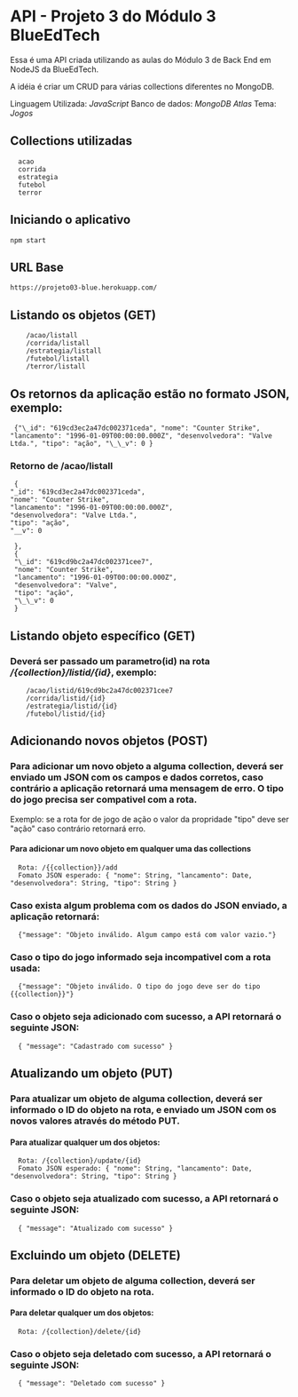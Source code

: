 # API - Projeto 3 do Módulo 3 BlueEdTech

Essa é uma API criada utilizando as aulas do Módulo 3 de Back End em NodeJS da BlueEdTech.

A idéia é criar um CRUD para várias collections diferentes no MongoDB.

Linguagem Utilizada: _JavaScript_
Banco de dados: _MongoDB Atlas_
Tema: _Jogos_

## Collections utilizadas

      acao
      corrida
      estrategia
      futebol
      terror

## Iniciando o aplicativo

    npm start

## URL Base

    https://projeto03-blue.herokuapp.com/

## Listando os objetos (GET)

        /acao/listall
        /corrida/listall
        /estrategia/listall
        /futebol/listall
        /terror/listall

## Os retornos da aplicação estão no formato JSON, exemplo:

     {"\_id": "619cd3ec2a47dc002371ceda", "nome": "Counter Strike", "lancamento": "1996-01-09T00:00:00.000Z", "desenvolvedora": "Valve Ltda.", "tipo": "ação", "\_\_v": 0 }

### Retorno de /acao/listall

     {
    "_id": "619cd3ec2a47dc002371ceda",
    "nome": "Counter Strike",
    "lancamento": "1996-01-09T00:00:00.000Z",
    "desenvolvedora": "Valve Ltda.",
    "tipo": "ação",
    "__v": 0

     },
     {
     "\_id": "619cd9bc2a47dc002371cee7",
     "nome": "Counter Strike",
     "lancamento": "1996-01-09T00:00:00.000Z",
     "desenvolvedora": "Valve",
     "tipo": "ação",
     "\_\_v": 0
     }

## Listando objeto específico (GET)

### Deverá ser passado um parametro(id) na rota _/{collection}/listid/{id}_, exemplo:

        /acao/listid/619cd9bc2a47dc002371cee7
        /corrida/listid/{id}
        /estrategia/listid/{id}
        /futebol/listid/{id}

## Adicionando novos objetos (POST)

### Para adicionar um novo objeto a alguma collection, deverá ser enviado um JSON com os campos e dados corretos, caso contrário a aplicação retornará uma mensagem de erro. O tipo do jogo precisa ser compativel com a rota.

Exemplo: se a rota for de jogo de ação o valor da propridade "tipo" deve ser "ação" caso contrário retornará erro.

#### Para adicionar um novo objeto em qualquer uma das collections

      Rota: /{{collection}}/add
      Fomato JSON esperado: { "nome": String, "lancamento": Date, "desenvolvedora": String, "tipo": String }

### Caso exista algum problema com os dados do JSON enviado, a aplicação retornará:

      {"message": "Objeto inválido. Algum campo está com valor vazio."}

### Caso o tipo do jogo informado seja incompativel com a rota usada:

      {"message": "Objeto inválido. O tipo do jogo deve ser do tipo {{collection}}"}

### Caso o objeto seja adicionado com sucesso, a API retornará o seguinte JSON:

      { "message": "Cadastrado com sucesso" }

## Atualizando um objeto (PUT)

### Para atualizar um objeto de alguma collection, deverá ser informado o ID do objeto na rota, e enviado um JSON com os novos valores através do método PUT.

#### Para atualizar qualquer um dos objetos:

      Rota: /{collection}/update/{id}
      Fomato JSON esperado: { "nome": String, "lancamento": Date, "desenvolvedora": String, "tipo": String }

### Caso o objeto seja atualizado com sucesso, a API retornará o seguinte JSON:

      { "message": "Atualizado com sucesso" }

## Excluindo um objeto (DELETE)

### Para deletar um objeto de alguma collection, deverá ser informado o ID do objeto na rota.

#### Para deletar qualquer um dos objetos:

      Rota: /{collection}/delete/{id}

### Caso o objeto seja deletado com sucesso, a API retornará o seguinte JSON:

      { "message": "Deletado com sucesso" }
